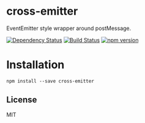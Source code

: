 # cross-emitter

EventEmitter style wrapper around postMessage.

[![Dependency Status](https://david-dm.org/zkochan/cross-emitter/status.svg?style=flat)](https://david-dm.org/zkochan/cross-emitter)
[![Build Status](https://travis-ci.org/zkochan/cross-emitter.svg?branch=master)](https://travis-ci.org/zkochan/cross-emitter)
[![npm version](https://badge.fury.io/js/cross-emitter.svg)](http://badge.fury.io/js/cross-emitter)


# Installation

```
npm install --save cross-emitter
```


## License

MIT
